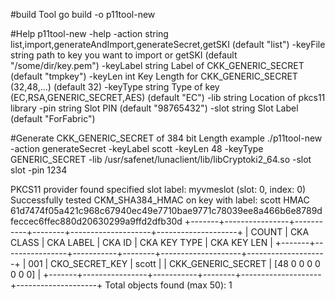 #build Tool
go build -o p11tool-new

#Help
p11tool-new -help
  -action string
        list,import,generateAndImport,generateSecret,getSKI (default "list")
  -keyFile string
        path to key you want to import or getSKI (default "/some/dir/key.pem")
  -keyLabel string
        Label of CKK_GENERIC_SECRET (default "tmpkey")
  -keyLen int
        Key Length for CKK_GENERIC_SECRET (32,48,...) (default 32)
  -keyType string
        Type of key (EC,RSA,GENERIC_SECRET,AES) (default "EC")
  -lib string
        Location of pkcs11 library
  -pin string
        Slot PIN (default "98765432")
  -slot string
        Slot Label (default "ForFabric")

#Generate CKK_GENERIC_SECRET of 384 bit Length example
 ./p11tool-new -action generateSecret -keyLabel scott -keyLen 48 -keyType GENERIC_SECRET -lib /usr/safenet/lunaclient/lib/libCryptoki2_64.so -slot slot -pin 1234

PKCS11 provider found specified slot label: myvmeslot (slot: 0, index: 0)
Successfully tested CKM_SHA384_HMAC on key with label: scott
 HMAC 61d7474f05a421c968c67940ec49e7710bae9771c78039ee8a466b6e8789dfeccec6ffec880d20630299a9ffd2dfb30d
+-------+----------------+-----------+--------+--------------------+--------------------+
| COUNT |   CKA CLASS    | CKA LABEL | CKA ID |    CKA KEY TYPE    |    CKA KEY LEN     |
+-------+----------------+-----------+--------+--------------------+--------------------+
|   001 | CKO_SECRET_KEY | scott     |        | CKK_GENERIC_SECRET | [48 0 0 0 0 0 0 0] |
+-------+----------------+-----------+--------+--------------------+--------------------+
Total objects found (max 50): 1

